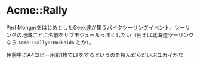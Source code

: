 # Acme::Rally

Perl MongerをはじめとしたGeek達が集うバイクツーリングイベント。ツーリングの地域ごとに名前をサブモジュールっぽくしたい（例えば北海道ツーリングなら `Acme::Rally::Hokkaido` とか）。

休憩中にA4コピー用紙1枚でLTをするというのを挟んだらだいぶユカイかな
